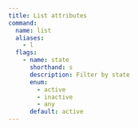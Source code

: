 ```yaml
---
title: List attributes
command:
  name: list
  aliases:
    - l
  flags:
    - name: state
      shorthand: s
      description: Filter by state
      enum:
        - active
        - inactive
        - any
      default: active
---
```

